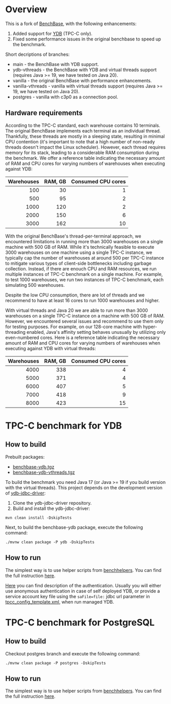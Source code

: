 # Overview

This is a fork of [BenchBase](https://github.com/cmu-db/benchbase), with the following enhancements:
1. Added support for [YDB](https://ydb.tech) (TPC-C only).
2. Fixed some performance issues in the original benchbase to speed up the benchmark.

Short decriptions of branches:
* main - the BenchBase with YDB support.
* ydb-vthreads - the BenchBase with YDB and virtual threads support (requires Java >= 19, we have tested on Java 20).
* vanilla - the original BenchBase with performance enhancements.
* vanilla-vthreads - vanilla with virtual threads support (requires Java >= 19, we have tested on Java 20).
* postgres - vanilla with c3p0 as a connection pool.

## Hardware requirements

According to the TPC-C standard, each warehouse contains 10 terminals. The original BenchBase implements each terminal as an individual thread. Thankfully, these threads are mostly in a sleeping state, resulting in minimal CPU contention (it's important to note that a high number of non-ready threads doesn't impact the Linux scheduler). However, each thread requires memory for its stack, leading to a considerable RAM consumption during the benchmark. We offer a reference table indicating the necessary amount of RAM and CPU cores for varying numbers of warehouses when executing against YDB:

| Warehouses | RAM, GB | Consumed CPU cores |
| -------: | -------: | -------: |
| 100   | 30   | 1   |
| 500   | 95   | 2   |
| 1000   | 120   | 2    |
| 2000   | 150   | 6    |
| 3000   | 162   | 10   |

With the original BenchBase's thread-per-terminal approach, we encountered limitations in running more than 3000 warehouses on a single machine with 500 GB of RAM. While it's technically feasible to execute 3000 warehouses on one machine using a single TPC-C instance, we typically cap the number of warehouses at around 500 per TPC-C instance to mitigate various types of client-side bottlenecks including garbage collection. Instead, if there are enouch CPU and RAM resources, we run multiple instances of TPC-C benchmark on a single machine. For example, to test 1000 warehouses, we run two instances of TPC-C benchmark, each simulating 500 warehouses.

Despite the low CPU consumption, there are lot of threads and we recommend to have at least 16 cores to run 1000 warehouses and higher.

With virtual threads and Java 20 we are able to run more than 3000 warehouses on a single TPC-C instance on a machine with 500 GB of RAM. However, we encountered several issues and recommend to use them only for testing purposes. For example, on our 128-core machine with hyper-threading enabled, Java's affinity setting behaves unusually by utilizing only even-numbered cores. Here is a reference table indicating the necessary amount of RAM and CPU cores for varying numbers of warehouses when executing against YDB with virtual threads:

| Warehouses | RAM, GB | Consumed CPU cores |
| -------: | -------: | -------: |
| 4000   |  338   | 4   |
| 5000   |  371   | 4   |
| 6000   |  407   | 5   |
| 7000   |  418   | 9   |
| 8000   |  423   | 15   |


# TPC-C benchmark for YDB

## How to build

Prebuilt packages:
* [benchbase-ydb.tgz](https://storage.yandexcloud.net/ydb-benchmark-builds/benchbase-ydb.tgz)
* [benchbase-ydb-vthreads.tgz](https://storage.yandexcloud.net/ydb-benchmark-builds/benchbase-ydb-vthreads.tgz)

To build the benchmark you need Java 17 (or Java >= 19 if you build version with the virtual threads). This project depends on the development version of [ydb-jdbc-driver](https://github.com/ydb-platform/ydb-jdbc-driver):
1. Clone the ydb-jdbc-driver repository.
2. Build and install the ydb-jdbc-driver:
```
mvn clean install -DskipTests
```

Next, to build the benchbase-ydb package, execute the following command:
```
./mvnw clean package -P ydb -DskipTests
```

## How to run

The simplest way is to use helper scripts from [benchhelpers](https://github.com/ydb-platform/benchhelpers/tpcc/ydb). You can find the full instruction [here](https://github.com/ydb-platform/benchhelpers/blob/main/tpcc/ydb/README.md).

[Here](https://github.com/ydb-platform/ydb-jdbc-driver/#authentication-modes) you can find description of the authentication. Usually you will either use anonymous authentication in case of self deployed YDB, or provide a service account key file using the `saFile=file:` jdbc url parameter in [tpcc_config_template.xml](https://github.com/ydb-platform/benchhelpers/blob/108cb4ca3efc89dee7866b4bb8fca1a59ad265a8/tpcc/ydb/tpcc_config_template.xml#L7), when run managed YDB.

# TPC-C benchmark for PostgreSQL

## How to build

Checkout postgres branch and execute the following command:
```
./mvnw clean package -P postgres -DskipTests
```

## How to run

The simplest way is to use helper scripts from [benchhelpers](https://github.com/ydb-platform/benchhelpers/tpcc/postgres). You can find the full instruction [here](https://github.com/ydb-platform/benchhelpers/blob/main/tpcc/postgres/README.md).